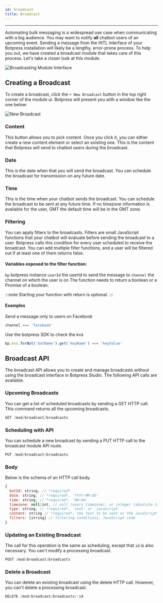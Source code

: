 ```yaml
---
id: broadcast
title: Broadcast
---
```


--------------------

Automating bulk messaging is a widespread use case when communicating with a big audience. You may want to notify **all** chatbot users of an upcoming event. Sending a message from the HITL interface of your Botpress installation will likely be a lengthy, error-prone process. To help you out, we have created a broadcast module that takes care of this process. Let's take a closer look at this module.

![Broadcasting Module Interface](/assets/broadcast.png)

## Creating a Broadcast
To create a broadcast, click the `+ New Broadcast` button in the top right corner of the module ui. Botpress will present you with a window like the one below:

![New Broadcast](/assets/new-broadcast.png)

### Content
This button allows you to pick content. Once you click it, you can either create a new content element or select an existing one. This is the content that Botpress will send to chatbot users during the broadcast.

### Date
This is the date when that you will send the broadcast. You can schedule the broadcast for transmission on any future date.

### Time
This is the time when your chatbot sends the broadcast. You can schedule the broadcast to be sent at any future time. If no timezone information is available for the user, GMT the default time will be in the 
GMT zone.

### Filtering

You can apply filters to the broadcasts. Filters are small JavaScript functions that your chatbot will evaluate before sending the broadcast to a user. Botpress calls this condition for every user scheduled to receive the broadcast. You can add multiple filter functions, and a user will be filtered out if at least one of them returns false.

#### Variables exposed to the filter function:

`bp` botpress instance
`userId` the userId to send the message to
`channel` the channel on which the user is on
The function needs to return a boolean or a Promise of a boolean.

:::note
Starting your function with return is optional.
:::

#### Examples
Send a message only to users on Facebook
```js
channel === 'facebook'
```
Use the botpress SDK to check the kvs
```js
bp.kvs.forBot('botName').get('keyName') === 'keyValue'
```
## Broadcast API
The broadcast API allows you to create and manage broadcasts without using the broadcast interface in Botpress Studio. The following API calls are available.

### Upcoming Broadcasts
You can get a list of scheduled broadcasts by sending a GET HTTP call. This command returns all the upcoming broadcasts.
```js
GET /mod/broadcast/broadcasts
```

### Scheduling with API
You can schedule a new broadcast by sending a PUT HTTP call to the broadcast module API route.
```js
PUT /mod/broadcast/broadcasts
```

### Body
Below is the schema of an HTTP call body.
```js
{
  botId: string, // *required*
  date: string, // *required*, 'YYYY-MM-DD'
  time: string, // *required*, 'HH:mm'
  timezone: null|int, // null (users timezone), or integer (absolute timezone)
  type: string, // *required*, 'text' or 'javascript'
  content: string // *required*, the text to be sent or the JavaScript code to execute,
  filters: [string] // filtering conditions, JavaScript code
}
```

### Updating an Existing Broadcast
The call for this operation is the same as scheduling, except that `id` is also necessary. You can't modify a processing broadcast.
```js
POST /mod/broadcast/broadcasts
```

### Delete a Broadcast
You can delete an existing broadcast using the delete HTTP call. However, you can't delete a processing broadcast.
```js
DELETE /mod/broadcast/broadcasts/:id
```
